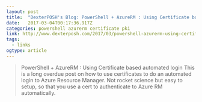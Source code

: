 ```yaml
---
layout: post 
title:  "DexterPOSH's Blog: PowerShell + AzureRM : Using Certificate based automated login" 
date:   2017-03-04T00:17:36.917Z 
categories: powershell azurerm certificate pki
link: http://www.dexterposh.com/2017/03/powershell-azurerm-using-certificate.html?utm_content=buffer70cca&utm_medium=social&utm_source=twitter.com&utm_campaign=buffer 
tags:
  - links
ogtype: article 
---
```


> PowerShell + AzureRM : Using Certificate based automated login
This is a long overdue post on how to use certificates to do an automated login to Azure Resource Manager. Not rocket science but easy to setup, so that you use a cert to authenticate to Azure RM automatically.
